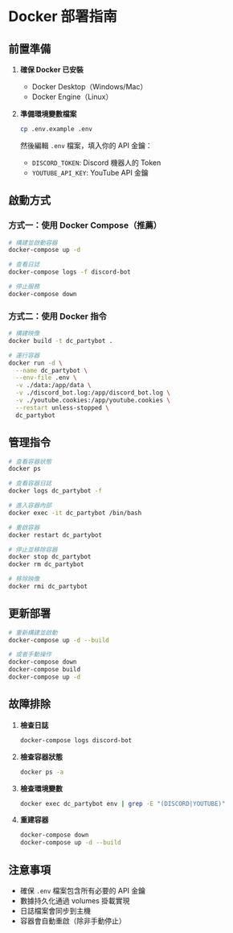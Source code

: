 # Docker 部署指南

## 前置準備

1. **確保 Docker 已安裝**
   - Docker Desktop（Windows/Mac）
   - Docker Engine（Linux）

2. **準備環境變數檔案**
   ```bash
   cp .env.example .env
   ```
   然後編輯 `.env` 檔案，填入你的 API 金鑰：
   - `DISCORD_TOKEN`: Discord 機器人的 Token
   - `YOUTUBE_API_KEY`: YouTube API 金鑰


## 啟動方式

### 方式一：使用 Docker Compose（推薦）

```bash
# 構建並啟動容器
docker-compose up -d

# 查看日誌
docker-compose logs -f discord-bot

# 停止服務
docker-compose down
```

### 方式二：使用 Docker 指令

```bash
# 構建映像
docker build -t dc_partybot .

# 運行容器
docker run -d \
  --name dc_partybot \
  --env-file .env \
  -v ./data:/app/data \
  -v ./discord_bot.log:/app/discord_bot.log \
  -v ./youtube.cookies:/app/youtube.cookies \
  --restart unless-stopped \
  dc_partybot
```

## 管理指令

```bash
# 查看容器狀態
docker ps

# 查看容器日誌
docker logs dc_partybot -f

# 進入容器內部
docker exec -it dc_partybot /bin/bash

# 重啟容器
docker restart dc_partybot

# 停止並移除容器
docker stop dc_partybot
docker rm dc_partybot

# 移除映像
docker rmi dc_partybot
```

## 更新部署

```bash
# 重新構建並啟動
docker-compose up -d --build

# 或者手動操作
docker-compose down
docker-compose build
docker-compose up -d
```

## 故障排除

1. **檢查日誌**
   ```bash
   docker-compose logs discord-bot
   ```

2. **檢查容器狀態**
   ```bash
   docker ps -a
   ```

3. **檢查環境變數**
   ```bash
   docker exec dc_partybot env | grep -E "(DISCORD|YOUTUBE)"
   ```

4. **重建容器**
   ```bash
   docker-compose down
   docker-compose up -d --build
   ```

## 注意事項

- 確保 `.env` 檔案包含所有必要的 API 金鑰
- 數據持久化通過 volumes 掛載實現
- 日誌檔案會同步到主機
- 容器會自動重啟（除非手動停止）
